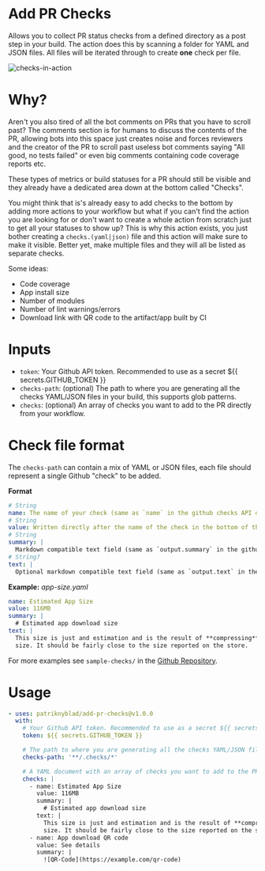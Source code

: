 # Add PR Checks

Allows you to collect PR status checks from a defined directory as a post step in your build. The action 
does this by scanning a folder for YAML and JSON files. All files will be iterated through to create 
**one** check per file.

![checks-in-action](https://github.com/patriknyblad/add-pr-checks/blob/main/checks.png)

# Why?

Aren't you also tired of all the bot comments on PRs that you have to scroll past? The comments section 
is for humans to discuss the contents of the PR, allowing bots into this space just creates noise and 
forces reviewers and the creator of the PR to scroll past useless bot comments saying "All good, no 
tests failed" or even big comments containing code coverage reports etc.

These types of metrics or build statuses for a PR should still be visible and they already have a 
dedicated area down at the bottom called "Checks".

You might think that is's already easy to add checks to the bottom by adding more actions to your 
workflow but what if you can't find the action you are looking for or don't want to create a whole 
action from scratch just to get all your statuses to show up? This is why this action exists, you just 
bother creating a `checks.(yaml|json)` file and this action will make sure to make it visible. 
Better yet, make multiple files and they will all be listed as separate checks.

Some ideas:
- Code coverage
- App install size
- Number of modules
- Number of lint warnings/errors
- Download link with QR code to the artifact/app built by CI

# Inputs

- `token`: Your Github API token. Recommended to use as a secret ${{ secrets.GITHUB_TOKEN }}
- `checks-path`: (optional) The path to where you are generating all the checks YAML/JSON files in your build, this supports glob patterns.
- `checks`: (optional) An array of checks you want to add to the PR directly from your workflow.

# Check file format

The `checks-path` can contain a mix of YAML or JSON files, each file should represent a single Github 
"check" to be added.

**Format**
```yaml
# String
name: The name of your check (same as `name` in the github checks API docs)
# String
value: Written directly after the name of the check in the bottom of the PR. (mapped to `title` in the github checks API docs)
# String
summary: |
  Markdown compatible text field (same as `output.summary` in the github checks API docs)
# String?
text: |
  Optional markdown compatible text field (same as `output.text` in the github checks API docs)
```

**Example:**
*app-size.yaml*
```yaml
name: Estimated App Size
value: 116MB
summary: |
  # Estimated app download size
text: |
  This size is just and estimation and is the result of **compressing** the build output and measuring the 
  size. It should be fairly close to the size reported on the store.
```

For more examples see `sample-checks/` in the [Github Repository](https://github.com/patriknyblad/add-pr-checks/blob/main/sample-checks).

# Usage

```yaml
- uses: patriknyblad/add-pr-checks@v1.0.0
  with:
    # Your Github API token. Recommended to use as a secret ${{ secrets.GITHUB_TOKEN }} 
    token: ${{ secrets.GITHUB_TOKEN }} 

    # The path to where you are generating all the checks YAML/JSON files in your build, this supports glob patterns.
    checks-path: '**/.checks/*'

    # A YAML document with an array of checks you want to add to the PR directly from your workflow.
    checks: |
      - name: Estimated App Size
        value: 116MB
        summary: |
          # Estimated app download size
        text: |
          This size is just and estimation and is the result of **compressing** the build output and measuring the 
          size. It should be fairly close to the size reported on the store.
      - name: App download QR code
        value: See details
        summary: |
          ![QR-Code](https://example.com/qr-code)
```